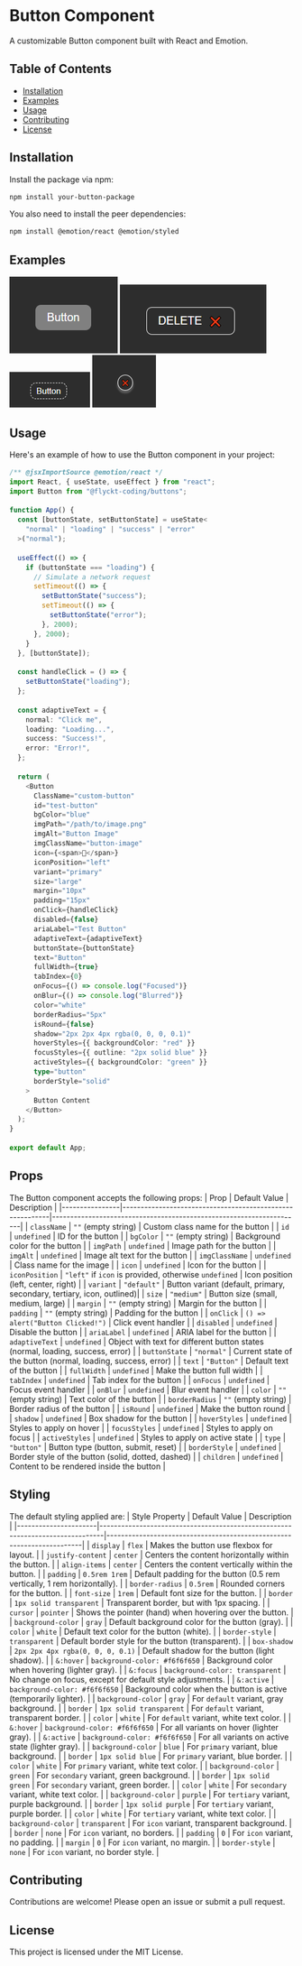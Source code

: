 # Button Component

A customizable Button component built with React and Emotion.

## Table of Contents

- [Installation](#installation)
- [Examples](#examples)
- [Usage](#usage)
- [Contributing](#contributing)
- [License](#license)

## Installation

Install the package via npm:

```sh
npm install your-button-package
```

You also need to install the peer dependencies:

```sh
npm install @emotion/react @emotion/styled
```
## Examples

![default button](./src/component/assets/default-button.png)
![default button](./src/component/assets/outlined-button-icon.png)
![default button](./src/component/assets/outlined-dashed.png)
![default button](./src/component/assets/round-delete-shadow-outlined.png)



## Usage

Here's an example of how to use the Button component in your project:

```ts
/** @jsxImportSource @emotion/react */
import React, { useState, useEffect } from "react";
import Button from "@flyckt-coding/buttons";

function App() {
  const [buttonState, setButtonState] = useState<
    "normal" | "loading" | "success" | "error"
  >("normal");

  useEffect(() => {
    if (buttonState === "loading") {
      // Simulate a network request
      setTimeout(() => {
        setButtonState("success");
        setTimeout(() => {
          setButtonState("error");
        }, 2000);
      }, 2000);
    }
  }, [buttonState]);

  const handleClick = () => {
    setButtonState("loading");
  };

  const adaptiveText = {
    normal: "Click me",
    loading: "Loading...",
    success: "Success!",
    error: "Error!",
  };

  return (
    <Button
      ClassName="custom-button"
      id="test-button"
      bgColor="blue"
      imgPath="/path/to/image.png"
      imgAlt="Button Image"
      imgClassName="button-image"
      icon={<span>🔔</span>}
      iconPosition="left"
      variant="primary"
      size="large"
      margin="10px"
      padding="15px"
      onClick={handleClick}
      disabled={false}
      ariaLabel="Test Button"
      adaptiveText={adaptiveText}
      buttonState={buttonState}
      text="Button"
      fullWidth={true}
      tabIndex={0}
      onFocus={() => console.log("Focused")}
      onBlur={() => console.log("Blurred")}
      color="white"
      borderRadius="5px"
      isRound={false}
      shadow="2px 2px 4px rgba(0, 0, 0, 0.1)"
      hoverStyles={{ backgroundColor: "red" }}
      focusStyles={{ outline: "2px solid blue" }}
      activeStyles={{ backgroundColor: "green" }}
      type="button"
      borderStyle="solid"
    >
      Button Content
    </Button>
  );
}

export default App;
```

## Props

The Button component accepts the following props:
| Prop | Default Value | Description |
|----------------|----------------------------------------------------------|---------------------------------------------------------------------|
| `className` | `""` (empty string) | Custom class name for the button |
| `id` | `undefined` | ID for the button |
| `bgColor` | `""` (empty string) | Background color for the button |
| `imgPath` | `undefined` | Image path for the button |
| `imgAlt` | `undefined` | Image alt text for the button |
| `imgClassName` | `undefined` | Class name for the image |
| `icon` | `undefined` | Icon for the button |
| `iconPosition` | `"left"` if `icon` is provided, otherwise `undefined` | Icon position (left, center, right) |
| `variant` | `"default"` | Button variant (default, primary, secondary, tertiary, icon, outlined)|
| `size` | `"medium"` | Button size (small, medium, large) |
| `margin` | `""` (empty string) | Margin for the button |
| `padding` | `""` (empty string) | Padding for the button |
| `onClick` | `() => alert("Button Clicked!")` | Click event handler |
| `disabled` | `undefined` | Disable the button |
| `ariaLabel` | `undefined` | ARIA label for the button |
| `adaptiveText` | `undefined` | Object with text for different button states (normal, loading, success, error) |
| `buttonState` | `"normal"` | Current state of the button (normal, loading, success, error) |
| `text` | `"Button"` | Default text of the button |
| `fullWidth` | `undefined` | Make the button full width |
| `tabIndex` | `undefined` | Tab index for the button |
| `onFocus` | `undefined` | Focus event handler |
| `onBlur` | `undefined` | Blur event handler |
| `color` | `""` (empty string) | Text color of the button |
| `borderRadius` | `""` (empty string) | Border radius of the button |
| `isRound` | `undefined` | Make the button round |
| `shadow` | `undefined` | Box shadow for the button |
| `hoverStyles` | `undefined` | Styles to apply on hover |
| `focusStyles` | `undefined` | Styles to apply on focus |
| `activeStyles` | `undefined` | Styles to apply on active state |
| `type` | `"button"` | Button type (button, submit, reset) |
| `borderStyle` | `undefined` | Border style of the button (solid, dotted, dashed) |
| `children` | `undefined` | Content to be rendered inside the button |


## Styling
The default styling applied are:
| Style Property       | Default Value                                                                 | Description                                                           |
|----------------------|-------------------------------------------------------------------------------|-----------------------------------------------------------------------|
| `display`            | `flex`                                                                        | Makes the button use flexbox for layout.                              |
| `justify-content`    | `center`                                                                      | Centers the content horizontally within the button.                   |
| `align-items`        | `center`                                                                      | Centers the content vertically within the button.                     |
| `padding`            | `0.5rem 1rem`                                                                | Default padding for the button (0.5 rem vertically, 1 rem horizontally). |
| `border-radius`      | `0.5rem`                                                                     | Rounded corners for the button.                                       |
| `font-size`          | `1rem`                                                                        | Default font size for the button.                                     |
| `border`             | `1px solid transparent`                                                      | Transparent border, but with 1px spacing.                             |
| `cursor`             | `pointer`                                                                     | Shows the pointer (hand) when hovering over the button.               |
| `background-color`   | `gray`                                                                       | Default background color for the button (gray).                       |
| `color`              | `white`                                                                      | Default text color for the button (white).                            |
| `border-style`       | `transparent`                                                                | Default border style for the button (transparent).                    |
| `box-shadow`         | `2px 2px 4px rgba(0, 0, 0, 0.1)`                                            | Default shadow for the button (light shadow).                         |
| `&:hover`            | `background-color: #f6f6f650`                                                | Background color when hovering (lighter gray).                        |
| `&:focus`            | `background-color: transparent`                                             | No change on focus, except for default style adjustments.              |
| `&:active`           | `background-color: #f6f6f650`                                                | Background color when the button is active (temporarily lighter).     |
| `background-color`   | `gray`                                                                       | For `default` variant, gray background.                               |
| `border`             | `1px solid transparent`                                                      | For `default` variant, transparent border.                            |
| `color`              | `white`                                                                      | For `default` variant, white text color.                              |
| `&:hover`            | `background-color: #f6f6f650`                                                | For all variants on hover (lighter gray).                             |
| `&:active`           | `background-color: #f6f6f650`                                                | For all variants on active state (lighter gray).                      |
| `background-color`   | `blue`                                                                       | For `primary` variant, blue background.                               |
| `border`             | `1px solid blue`                                                             | For `primary` variant, blue border.                                   |
| `color`              | `white`                                                                      | For `primary` variant, white text color.                              |
| `background-color`   | `green`                                                                      | For `secondary` variant, green background.                            |
| `border`             | `1px solid green`                                                            | For `secondary` variant, green border.                                |
| `color`              | `white`                                                                      | For `secondary` variant, white text color.                            |
| `background-color`   | `purple`                                                                     | For `tertiary` variant, purple background.                            |
| `border`             | `1px solid purple`                                                           | For `tertiary` variant, purple border.                                |
| `color`              | `white`                                                                      | For `tertiary` variant, white text color.                             |
| `background-color`   | `transparent`                                                                | For `icon` variant, transparent background.                           |
| `border`             | `none`                                                                       | For `icon` variant, no borders.                                       |
| `padding`            | `0`                                                                          | For `icon` variant, no padding.                                       |
| `margin`             | `0`                                                                          | For `icon` variant, no margin.                                        |
| `border-style`       | `none`                                                                       | For `icon` variant, no border style.                                  |


## Contributing
Contributions are welcome! Please open an issue or submit a pull request.

## License

This project is licensed under the MIT License.

